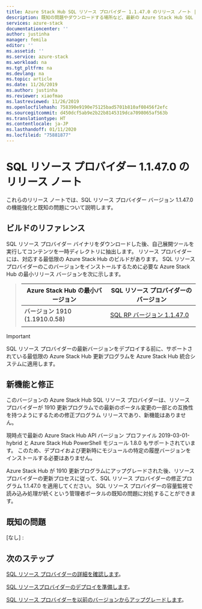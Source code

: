 ```yaml
---
title: Azure Stack Hub SQL リソース プロバイダー 1.1.47.0 のリリース ノート | Microsoft Docs
description: 既知の問題やダウンロードする場所など、最新の Azure Stack Hub SQL リソース プロバイダーの更新プログラムについて説明します。
services: azure-stack
documentationcenter: ''
author: justinha
manager: femila
editor: ''
ms.assetid: ''
ms.service: azure-stack
ms.workload: na
ms.tgt_pltfrm: na
ms.devlang: na
ms.topic: article
ms.date: 11/26/2019
ms.author: justinha
ms.reviewer: xiaofmao
ms.lastreviewed: 11/26/2019
ms.openlocfilehash: 758390e9190e75125bad5701b810af08456f2efc
ms.sourcegitcommit: d450dcf5ab9e2b22b8145319dca7098065af563b
ms.translationtype: HT
ms.contentlocale: ja-JP
ms.lasthandoff: 01/11/2020
ms.locfileid: "75881877"
---
```

# <a name="sql-resource-provider-11470-release-notes"></a>SQL リソース プロバイダー 1.1.47.0 のリリース ノート

これらのリリース ノートでは、SQL リソース プロバイダー バージョン 1.1.47.0 の機能強化と既知の問題について説明します。

## <a name="build-reference"></a>ビルドのリファレンス
SQL リソース プロバイダー バイナリをダウンロードした後、自己展開ツールを実行してコンテンツを一時ディレクトリに抽出します。 リソース プロバイダーには、対応する最低限の Azure Stack Hub のビルドがあります。 SQL リソース プロバイダーのこのバージョンをインストールするために必要な Azure Stack Hub の最小リリース バージョンを次に示します。

> |Azure Stack Hub の最小バージョン|SQL リソース プロバイダーのバージョン|
> |-----|-----|
> |バージョン 1910 (1.1910.0.58)|[SQL RP バージョン 1.1.47.0](https://aka.ms/azurestacksqlrp11470)|  
> |     |     |

> [!IMPORTANT]
> SQL リソース プロバイダーの最新バージョンをデプロイする前に、サポートされている最低限の Azure Stack Hub 更新プログラムを Azure Stack Hub 統合システムに適用します。

## <a name="new-features-and-fixes"></a>新機能と修正

このバージョンの Azure Stack Hub SQL リソース プロバイダーは、リソース プロバイダーが 1910 更新プログラムでの最新のポータル変更の一部との互換性を持つようにするための修正プログラム リリースであり、新機能はありません。

現時点で最新の Azure Stack Hub API バージョン プロファイル 2019-03-01-hybrid と Azure Stack Hub PowerShell モジュール 1.8.0 もサポートされています。 このため、デプロイおよび更新時にモジュールの特定の履歴バージョンをインストールする必要はありません。

Azure Stack Hub が 1910 更新プログラムにアップグレードされた後、リソース プロバイダーの更新プロセスに従って、SQL リソース プロバイダーの修正プログラム 1.1.47.0 を適用してください。 SQL リソース プロバイダーの容量監視で読み込み処理が続くという管理者ポータルの既知の問題に対処することができます。

## <a name="known-issues"></a>既知の問題

[なし] :

## <a name="next-steps"></a>次のステップ
[SQL リソース プロバイダーの詳細を確認します](azure-stack-sql-resource-provider.md)。

[SQL リソースプロバイダーのデプロイを準備します](azure-stack-sql-resource-provider-deploy.md#prerequisites)。

[SQL リソース プロバイダーを以前のバージョンからアップグレードします](azure-stack-sql-resource-provider-update.md)。 

